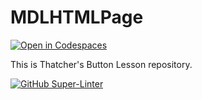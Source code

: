# MDLHTMLPage

[![Open in Codespaces](https://classroom.github.com/assets/launch-codespace-f4981d0f882b2a3f0472912d15f9806d57e124e0fc890972558857b51b24a6f9.svg)](https://classroom.github.com/open-in-codespaces?assignment_repo_id=10214301)

This is Thatcher's Button Lesson repository.

[![GitHub Super-Linter](https://github.com/mdl-html-page-ThatcherReidel-ThatcherReidel/workflows/Lint%20Code%20Base/badge.svg)](https://github.com/marketplace/actions/super-linter)